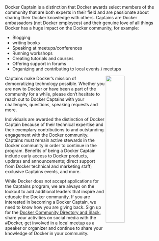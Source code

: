 Docker Captain is a distinction that Docker awards select members of the community that are both experts in their field and are passionate about sharing their Docker knowledge with others. Captains are Docker ambassadors (not Docker employees) and their genuine love of all things Docker has a huge impact on the Docker community, for example: 
- Blogging
- writing books
- Speaking at meetups/conferences
- Running workshops
- Creating tutorials and courses 
- Offering support in forums
- Organizing and contributing to local events / meetups 

<img align="right"  width="35%" height="35%" src="https://www.docker.com//sites/default/files/captain%2Btitle-final.png">

Captains make Docker’s mission of democratizing technology possible. Whether you are new to Docker or have been a part of the community for a while, please don’t hesitate to reach out to Docker Captains with your challenges, questions, speaking requests and more.

Individuals are awarded the distinction of Docker Captain because of their technical expertise and their exemplary contributions to and outstanding engagement with the Docker community. Captains must remain active stewards in the Docker community in order to continue in the program. Benefits of being a Docker Captain include early access to Docker products, updates and announcements; direct support from Docker technical and marketing staff; exclusive Captains events, and more. 

While Docker does not accept applications for the Captains program, we are always on the lookout to add additional leaders that inspire and educate the Docker community. If you are interested in becoming a Docker Captain, we need to know how you are giving back. Sign up for the [Docker Community Directory and Slack](https://community.docker.com/registrations/groups/4316), share your activities on social media with the #Docker, get involved in a local meetup as a speaker or organizer and continue to share your knowledge of Docker in your community.
